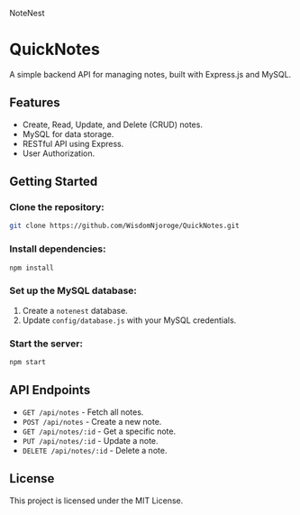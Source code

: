 NoteNest
# QuickNotes

A simple backend API for managing notes, built with Express.js and MySQL.

## Features

- Create, Read, Update, and Delete (CRUD) notes.
- MySQL for data storage.
- RESTful API using Express.
- User Authorization.

## Getting Started

### Clone the repository:

```bash
git clone https://github.com/WisdomNjoroge/QuickNotes.git
```

### Install dependencies:

```bash
npm install
```

### Set up the MySQL database:

1. Create a `notenest` database.
2. Update `config/database.js` with your MySQL credentials.

### Start the server:

```bash
npm start
```

## API Endpoints

- `GET /api/notes` - Fetch all notes.
- `POST /api/notes` - Create a new note.
- `GET /api/notes/:id` - Get a specific note.
- `PUT /api/notes/:id` - Update a note.
- `DELETE /api/notes/:id` - Delete a note.

## License

This project is licensed under the MIT License.
